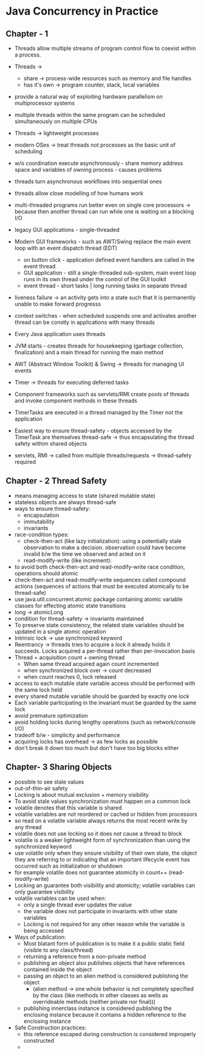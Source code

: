 # Java Concurrency in Practice

## Chapter - 1
- Threads allow multiple streams of program control flow to coexist within a process. 
- Threads -> 
  - share -> process-wide resources such as memory and file handles
  - has it's own -> program counter, stack, local variables
- provide a natural way of exploiting hardware parallelism on multiprocessor systems
- multiple threads within the same program can be scheduled simultaneously on multiple CPUs
- Threads -> lightweight processes
- modern OSes -> treat threads not processes as the basic unit of scheduling
- w/o coordination execute asynchronously - share memory address space and variables of owning process - causes problems
- threads turn asynchronous workflows into sequential ones
- threads allow close modelling of how humans work
- multi-threaded programs run better even on single core processors -> because then another thread can run while one is waiting on a blocking I/O
- legacy GUI applications - single-threaded
- Modern GUI frameworks - such as AWT/Swing replace the main event loop with an event dispatch thread (EDT)
  - on button click - application defined event handlers are called in the event thread
  - GUI application - still a single-threaded sub-system, main event loop runs in its own thread under the control of the GUI toolkit
  - event thread - short tasks | long running tasks in separate thread
- liveness failure -> an activity gets into a state such that it is permanently unable to make forward progresss
- context switches - when scheduled suspends one and activates another thread can be constly in applications with many threads

- Every Java application uses threads
- JVM starts - creates threads for housekeeping (garbage collection, finalization) and a main thread for running the main method
- AWT (Abstract Window Toolkit) & Swing -> threads for managing UI events
- Timer -> threads for executing deferred tasks
- Component frameworks such as servlets/RMI create pools of threads and invoke component methods in these threads

- TimerTasks are executed in a thread managed by the Timer not the application
- Easiest way to ensure thread-safety - objects accessed by the TimerTask are themselves thread-safe -> thus encapsulating the thread safety withim shared objects
- servlets, RMI -> called from multiple threads/requests -> thread-safety required

## Chapter - 2 Thread Safety
- means managing access to state (shared mutable state)
- stateless objects are always thread-safe
- ways to ensure thread-safety:
  - encapsulation
  - immutability
  - invariants
- race-condition types:
  - check-then-act (like lazy initialization): using a potentially stale observation to make a decision. observation could have become invalid b/w the time we observed and acted on it
  - read-modify-write (like increment):
- to avoid both check-then-act and read-modify-write race condition, operations should atomic
- check-then-act and read-modify-write sequences called compound actions (sequences of actions that must be executed atomically to be thread-safe)
- use java.util.concurrent.atomic package containing atomic variable classes for effecting atomic state transitions
- long -> atomicLong
- condition for thread-safety -> invariants maintained
- To preserve state consistency, the related state variables should be updated in a single atomic operation
- Intrinsic lock -> use synchronized keyword
- Reentrancy -> threads tries to acquire a lock it already holds it succeeds. Locks acquired a per-thread rather than per-invocation basis
- Thread = acquisition count + owning thread
  - When same thread acquired again count incremented
  - when synchronized block over -> count decreased
  - when count reaches 0, lock released
- access to each mutable state variable access should be performed with the same lock held
- every shared mutable variable should be guarded by exactly one lock
- Each variable participating in the invariant must be guarded by the same lock
- avoid premature optimization
- avoid holding locks during lengthy operations (such as network/console I/O)
- tradeoff b/w - simplicity and performance
- acquiring locks has overhead -> as few locks as possible 
- don't break it down too much but don't have too big blocks either 


## Chapter- 3 Sharing Objects
- possible to see stale values
- out-of-thin-air safety
- Locking is about mutual exclusion + memory visibility
- To avoid stale values synchronization must happen on a common lock
- volatile denotes that this variable is shared
- volatile variables are not reordered or cached or hidden from processors
- so read on a volatile variable always returns the most recent write by any thread
- volatile does not use locking so it does not cause a thread to block 
- volatile is a weaker lightweight form of synchronization than using the synchronized keyword
- use volatile only when they ensure visibility of their own state, the object they are referring to or indicating that an important lifecycle event has occurred such as initialization or shutdown
-  for example volatile does not guarantee atomicity in count++ (read-modify-write)
- Locking an guarantee both visibility and atomicity; volatile variables can only guarantee visibility
- volatile variables can be used when:
  - only a single thread ever updates the value
  - the variable does not participate in invariants with other state variables
  - Locking is not required for any other reason while the variable is being accessed
- Ways of publication:
  - Most blatant form of publication is to make it a public static field (visible to any class/thread)
  - returning a reference from a non-private method
  - publishing an object also publishes objects that have references contained inside the object
  - passing an object to an alien method is considered publishing the object
    - (alien method -> one whole behavior is not completely specified by the class (like methods in other classes as wells as overrideable methods (neither private nor final)))
  - publishing innerclass instance is considered publishing the enclosing instance because it contains a hidden reference to the enclosing instance
- Safe Construction practices:
  - this reference escaped during construction is considered improperly constructed
  - 